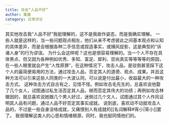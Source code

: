 ```yaml
---
title: 攻击“人品不好”
author: 寓庸
category: 日常评论
---
```

其实他攻击我“人品不好”我挺理解的，这不是我故作姿态，而是我确实理解。 一些人就是这样的，当一些问题观点相左，他们从来不考虑彼此之间基本观点和认知的具体差异，而是会根据各种二手信息或捏造事实，或捕风捉影，这是典型的“诉诸人身”的行为谬误。 为什么会这样呢？这也是很容易理解的。当一个人不存在具体黑点、但又因为各种例如优秀、多知、富足、犀利、崇尚真实等等等等的原因，在一些人眼里就会产生“人性原罪”，在这种情况下，攻击人品，是驳倒甚至踩下这个人的最简便易用的方法，通过攻击人品，否定其人的道德、观点、成果。并且这种方法可以引来这些人同类的一大波认同，可以说是付出最小，收益最大的一种攻击方式。 这种攻击方式自古有之，见怪不怪。例如攻击毛先生的，总喜欢说他娶了几个女人，试图通过私生活否定其人品，继而否定其伟大的功绩；再例如攻击林徽因的，就总喜欢说她跟几个男人好过，迷倒过几个文人，试图通过其个人作风证明其人品有问题，通过人品不好否定其事实成就。 说到底，喜欢动不动就攻击人品的，不过是一些自身没啥成就，又痛恨别人有成就的[[名词解释#宵小|宵小]]罢了。 我很理解这类人的心思和情绪根源，同时，我也挺同情他们的。

